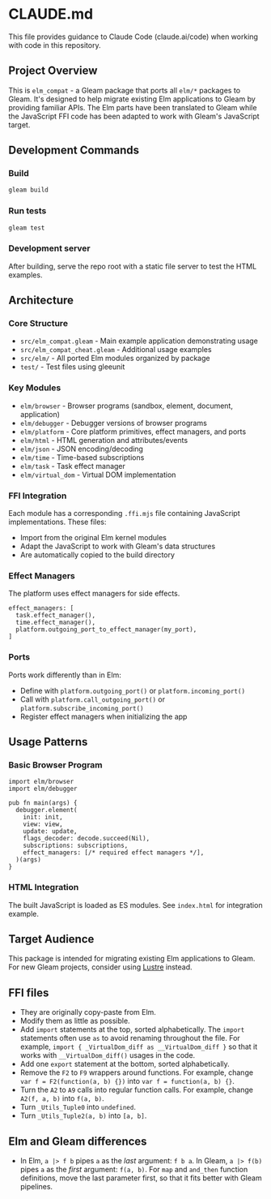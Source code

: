 # CLAUDE.md

This file provides guidance to Claude Code (claude.ai/code) when working with code in this repository.

## Project Overview

This is `elm_compat` - a Gleam package that ports all `elm/*` packages to Gleam. It's designed to help migrate existing Elm applications to Gleam by providing familiar APIs. The Elm parts have been translated to Gleam while the JavaScript FFI code has been adapted to work with Gleam's JavaScript target.

## Development Commands

### Build
```bash
gleam build
```

### Run tests
```bash
gleam test
```

### Development server
After building, serve the repo root with a static file server to test the HTML examples.

## Architecture

### Core Structure
- `src/elm_compat.gleam` - Main example application demonstrating usage
- `src/elm_compat_cheat.gleam` - Additional usage examples
- `src/elm/` - All ported Elm modules organized by package
- `test/` - Test files using gleeunit

### Key Modules
- `elm/browser` - Browser programs (sandbox, element, document, application)
- `elm/debugger` - Debugger versions of browser programs  
- `elm/platform` - Core platform primitives, effect managers, and ports
- `elm/html` - HTML generation and attributes/events
- `elm/json` - JSON encoding/decoding
- `elm/time` - Time-based subscriptions
- `elm/task` - Task effect manager
- `elm/virtual_dom` - Virtual DOM implementation

### FFI Integration
Each module has a corresponding `.ffi.mjs` file containing JavaScript implementations. These files:
- Import from the original Elm kernel modules
- Adapt the JavaScript to work with Gleam's data structures
- Are automatically copied to the build directory

### Effect Managers
The platform uses effect managers for side effects.
```gleam
effect_managers: [
  task.effect_manager(),
  time.effect_manager(),
  platform.outgoing_port_to_effect_manager(my_port),
]
```

### Ports
Ports work differently than in Elm:
- Define with `platform.outgoing_port()` or `platform.incoming_port()`
- Call with `platform.call_outgoing_port()` or `platform.subscribe_incoming_port()`
- Register effect managers when initializing the app

## Usage Patterns

### Basic Browser Program
```gleam
import elm/browser
import elm/debugger

pub fn main(args) {
  debugger.element(
    init: init,
    view: view,
    update: update,
    flags_decoder: decode.succeed(Nil),
    subscriptions: subscriptions,
    effect_managers: [/* required effect managers */],
  )(args)
}
```

### HTML Integration
The built JavaScript is loaded as ES modules. See `index.html` for integration example.

## Target Audience

This package is intended for migrating existing Elm applications to Gleam. For new Gleam projects, consider using [Lustre](https://github.com/lustre-labs/lustre) instead.

## FFI files

- They are originally copy-paste from Elm.
- Modify them as little as possible.
- Add `import` statements at the top, sorted alphabetically. The `import` statements often use `as` to avoid renaming throughout the file. For example, `import { _VirtualDom_diff as __VirtualDom_diff }` so that it works with `__VirtualDom_diff()` usages in the code.
- Add one `export` statement at the bottom, sorted alphabetically.
- Remove the `F2` to `F9` wrappers around functions. For example, change `var f = F2(function(a, b) {})` into `var f = function(a, b) {}`.
- Turn the `A2` to `A9` calls into regular function calls. For example, change `A2(f, a, b)` into `f(a, b)`.
- Turn `_Utils_Tuple0` into `undefined`.
- Turn `_Utils_Tuple2(a, b)` into `[a, b]`.

## Elm and Gleam differences

- In Elm, `a |> f b` pipes `a` as the _last_ argument: `f b a`. In Gleam, `a |> f(b)` pipes `a` as the _first_ argument: `f(a, b)`. For `map` and `and_then` function definitions, move the last parameter first, so that it fits better with Gleam pipelines.
